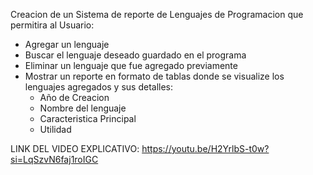 Creacion de un Sistema de reporte de Lenguajes de Programacion que permitira al Usuario:
* Agregar un lenguaje
* Buscar el lenguaje deseado guardado en el programa
* Eliminar un lenguaje que fue agregado previamente
* Mostrar un reporte en formato de tablas donde se visualize los lenguajes agregados y sus detalles:
  - Año de Creacion
  - Nombre del lenguaje
  - Caracteristica Principal
  - Utilidad
 

LINK DEL VIDEO EXPLICATIVO: https://youtu.be/H2YrlbS-t0w?si=LqSzvN6faj1roIGC
